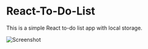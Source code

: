 # React-To-Do-List

This is a simple React to-do list app with local storage.

![Screenshot](https://github.com/yigitsr/React-To-Do-List/assets/55548182/779e82e6-f69b-47f2-b352-f0a80fbcc2fb)

